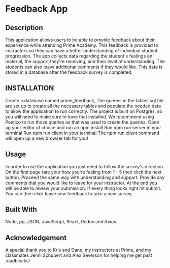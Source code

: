 # Feedback App

## Description

This application allows users to be able to provide feedback about their experience while attending Prime Academy. This feedback is provided to instructors so they can have a better understanding of individual student progression. The app collects data regarding the student's feelings on material, the support they're receiving, and their level of understanding. The students can also leave additional comments if they would like. This data is stored in a database after the feedback survey is completed.

## INSTALLATION

Create a database named prime_feedback,
The queries in the tables.sql file are set up to create all the necessary tables and populate the needed data to allow the application to run correctly. The project is built on Postgres, so you will need to make sure to have that installed. We recommend using Postico to run those queries as that was used to create the queries,
Open up your editor of choice and run an npm install
Run npm run server in your terminal
Run npm run client in your terminal
The npm run client command will open up a new browser tab for you!

## Usage

In order to use the application you just need to follow the survey's direction. On the first page rate your how you're feeling from 1 - 5 then click the next button. Proceed the same way with understanding and support. Provide any comments that you would like to leave for your instructor. At the end you will be able to review your submission. If every thing looks right hit submit. You can then click leave new feedback to take a new survey. 

## Built With 

Node, pg, JSON, JavaScript, React, Redux and Axios. 

## Acknowledgement

A special thank you to Kris and Dane, my instructors at Prime, and my classmates Jenni Schubert and Alex Severson for helping me get past roadblocks! 

